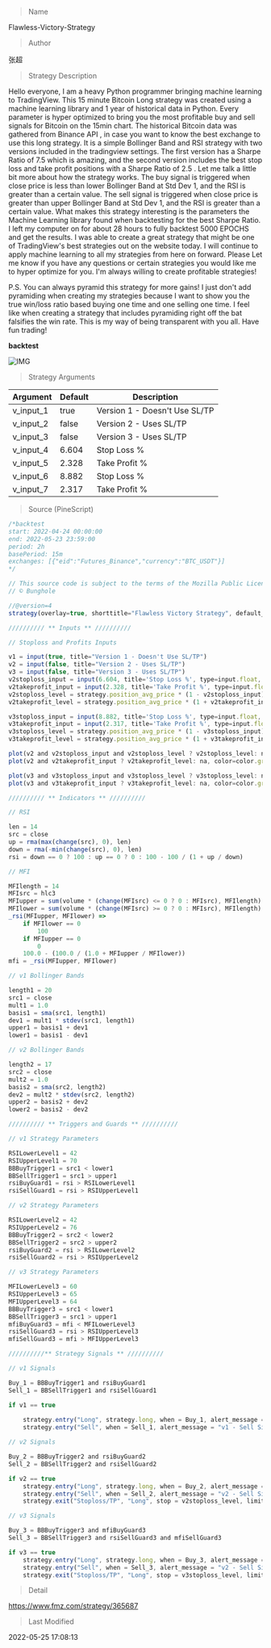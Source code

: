 
> Name

Flawless-Victory-Strategy

> Author

张超

> Strategy Description

Hello everyone, I am a heavy Python programmer bringing machine learning to TradingView. This 15 minute Bitcoin Long strategy was created using a machine learning library and 1 year of historical data in Python. Every parameter is hyper optimized to bring you the most profitable buy and sell signals for Bitcoin on the 15min chart. The historical Bitcoin data was gathered from Binance API , in case you want to know the best exchange to use this long strategy. It is a simple Bollinger Band and RSI strategy with two versions included in the tradingview settings. The first version has a Sharpe Ratio of 7.5 which is amazing, and the second version includes the best stop loss and take profit positions with a Sharpe Ratio of 2.5 . Let me talk a little bit more about how the strategy works. The buy signal is triggered when close price is less than lower Bollinger Band at Std Dev 1, and the RSI is greater than a certain value. The sell signal is triggered when close price is greater than upper Bollinger Band at Std Dev 1, and the RSI is greater than a certain value. What makes this strategy interesting is the parameters the Machine Learning library found when backtesting for the best Sharpe Ratio. I left my computer on for about 28 hours to fully backtest 5000 EPOCHS and get the results. I was able to create a great strategy that might be one of TradingView's best strategies out on the website today. I will continue to apply machine learning to all my strategies from here on forward. Please Let me know if you have any questions or certain strategies you would like me to hyper optimize for you. I'm always willing to create profitable strategies!

P.S. You can always pyramid this strategy for more gains! I just don't add pyramiding when creating my strategies because I want to show you the true win/loss ratio based buying one time and one selling one time. I feel like when creating a strategy that includes pyramiding right off the bat falsifies the win rate. This is my way of being transparent with you all. Have fun trading!


**backtest**

 ![IMG](https://www.fmz.com/upload/asset/196cd937cba374aaca1.png) 

> Strategy Arguments



|Argument|Default|Description|
|----|----|----|
|v_input_1|true|Version 1 - Doesn't Use SL/TP|
|v_input_2|false|Version 2 - Uses SL/TP|
|v_input_3|false|Version 3 - Uses SL/TP|
|v_input_4|6.604|Stop Loss %|
|v_input_5|2.328|Take Profit %|
|v_input_6|8.882|Stop Loss %|
|v_input_7|2.317|Take Profit %|


> Source (PineScript)

``` javascript
/*backtest
start: 2022-04-24 00:00:00
end: 2022-05-23 23:59:00
period: 2h
basePeriod: 15m
exchanges: [{"eid":"Futures_Binance","currency":"BTC_USDT"}]
*/

// This source code is subject to the terms of the Mozilla Public License 2.0 at https://mozilla.org/MPL/2.0/
// © Bunghole

//@version=4
strategy(overlay=true, shorttitle="Flawless Victory Strategy", default_qty_type = strategy.percent_of_equity, initial_capital = 100000, default_qty_value = 100, pyramiding = 0, title="Flawless Victory Strategy", currency = 'USD')

////////// ** Inputs ** //////////

// Stoploss and Profits Inputs

v1 = input(true, title="Version 1 - Doesn't Use SL/TP")
v2 = input(false, title="Version 2 - Uses SL/TP")
v3 = input(false, title="Version 3 - Uses SL/TP")
v2stoploss_input = input(6.604, title='Stop Loss %', type=input.float, minval=0.01)/100
v2takeprofit_input = input(2.328, title='Take Profit %', type=input.float, minval=0.01)/100
v2stoploss_level = strategy.position_avg_price * (1 - v2stoploss_input)
v2takeprofit_level = strategy.position_avg_price * (1 + v2takeprofit_input)

v3stoploss_input = input(8.882, title='Stop Loss %', type=input.float, minval=0.01)/100
v3takeprofit_input = input(2.317, title='Take Profit %', type=input.float, minval=0.01)/100
v3stoploss_level = strategy.position_avg_price * (1 - v3stoploss_input)
v3takeprofit_level = strategy.position_avg_price * (1 + v3takeprofit_input)

plot(v2 and v2stoploss_input and v2stoploss_level ? v2stoploss_level: na, color=color.red, style=plot.style_linebr, linewidth=2, title="v2 Stoploss")
plot(v2 and v2takeprofit_input ? v2takeprofit_level: na, color=color.green, style=plot.style_linebr, linewidth=2, title="v2 Profit")

plot(v3 and v3stoploss_input and v3stoploss_level ? v3stoploss_level: na, color=color.red, style=plot.style_linebr, linewidth=2, title="v3 Stoploss")
plot(v3 and v3takeprofit_input ? v3takeprofit_level: na, color=color.green, style=plot.style_linebr, linewidth=2, title="v3 Profit")

////////// ** Indicators ** //////////

// RSI

len = 14
src = close
up = rma(max(change(src), 0), len)
down = rma(-min(change(src), 0), len)
rsi = down == 0 ? 100 : up == 0 ? 0 : 100 - 100 / (1 + up / down)

// MFI

MFIlength = 14
MFIsrc = hlc3
MFIupper = sum(volume * (change(MFIsrc) <= 0 ? 0 : MFIsrc), MFIlength)
MFIlower = sum(volume * (change(MFIsrc) >= 0 ? 0 : MFIsrc), MFIlength)
_rsi(MFIupper, MFIlower) =>
    if MFIlower == 0
        100
    if MFIupper == 0
        0
	100.0 - (100.0 / (1.0 + MFIupper / MFIlower))
mfi = _rsi(MFIupper, MFIlower)

// v1 Bollinger Bands

length1 = 20
src1 = close
mult1 = 1.0
basis1 = sma(src1, length1)
dev1 = mult1 * stdev(src1, length1)
upper1 = basis1 + dev1
lower1 = basis1 - dev1

// v2 Bollinger Bands

length2 = 17
src2 = close
mult2 = 1.0
basis2 = sma(src2, length2)
dev2 = mult2 * stdev(src2, length2)
upper2 = basis2 + dev2
lower2 = basis2 - dev2

////////// ** Triggers and Guards ** //////////

// v1 Strategy Parameters

RSILowerLevel1 = 42
RSIUpperLevel1 = 70
BBBuyTrigger1 = src1 < lower1
BBSellTrigger1 = src1 > upper1
rsiBuyGuard1 = rsi > RSILowerLevel1
rsiSellGuard1 = rsi > RSIUpperLevel1

// v2 Strategy Parameters

RSILowerLevel2 = 42
RSIUpperLevel2 = 76
BBBuyTrigger2 = src2 < lower2
BBSellTrigger2 = src2 > upper2
rsiBuyGuard2 = rsi > RSILowerLevel2
rsiSellGuard2 = rsi > RSIUpperLevel2

// v3 Strategy Parameters

MFILowerLevel3 = 60
RSIUpperLevel3 = 65
MFIUpperLevel3 = 64
BBBuyTrigger3 = src1 < lower1
BBSellTrigger3 = src1 > upper1
mfiBuyGuard3 = mfi < MFILowerLevel3
rsiSellGuard3 = rsi > RSIUpperLevel3
mfiSellGuard3 = mfi > MFIUpperLevel3 

//////////** Strategy Signals ** //////////

// v1 Signals

Buy_1 = BBBuyTrigger1 and rsiBuyGuard1
Sell_1 = BBSellTrigger1 and rsiSellGuard1

if v1 == true
    
    strategy.entry("Long", strategy.long, when = Buy_1, alert_message = "v1 - Buy Signal!")
    strategy.entry("Sell", when = Sell_1, alert_message = "v1 - Sell Signal!")

// v2 Signals

Buy_2 = BBBuyTrigger2 and rsiBuyGuard2
Sell_2 = BBSellTrigger2 and rsiSellGuard2

if v2 == true
    strategy.entry("Long", strategy.long, when = Buy_2, alert_message = "v2 - Buy Signal!")
    strategy.entry("Sell", when = Sell_2, alert_message = "v2 - Sell Signal!")
    strategy.exit("Stoploss/TP", "Long", stop = v2stoploss_level, limit = v2takeprofit_level)

// v3 Signals

Buy_3 = BBBuyTrigger3 and mfiBuyGuard3
Sell_3 = BBSellTrigger3 and rsiSellGuard3 and mfiSellGuard3

if v3 == true
    strategy.entry("Long", strategy.long, when = Buy_3, alert_message = "v2 - Buy Signal!")
    strategy.entry("Sell", when = Sell_3, alert_message = "v2 - Sell Signal!")
    strategy.exit("Stoploss/TP", "Long", stop = v3stoploss_level, limit = v3takeprofit_level)


```

> Detail

https://www.fmz.com/strategy/365687

> Last Modified

2022-05-25 17:08:13
